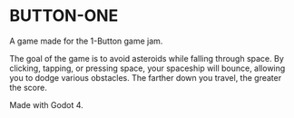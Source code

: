 # BUTTON-ONE
A game made for the 1-Button game jam.

The goal of the game is to avoid asteroids while falling through space.
By clicking, tapping, or pressing space, your spaceship will bounce, allowing
you to dodge various obstacles. The farther down you travel, the greater
the score.

Made with Godot 4.
